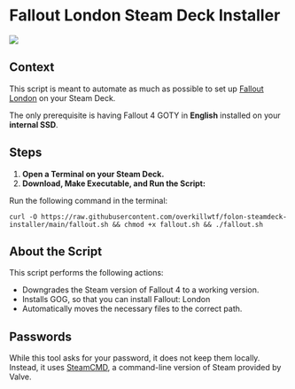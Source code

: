 # Fallout London Steam Deck Installer

![](https://github.com/overkillwtf/folon-steamdeck-installer/blob/main/folondeck.gif)

## Context

This script is meant to automate as much as possible to set up [Fallout London](https://fallout4london.com) on your Steam Deck.

The only prerequisite is having Fallout 4 GOTY in **English** installed on your __**internal SSD**__.

## Steps

1. **Open a Terminal on your Steam Deck.**
2. **Download, Make Executable, and Run the Script:**

Run the following command in the terminal:
```
curl -O https://raw.githubusercontent.com/overkillwtf/folon-steamdeck-installer/main/fallout.sh && chmod +x fallout.sh && ./fallout.sh
```

## About the Script

This script performs the following actions:

-	Downgrades the Steam version of Fallout 4 to a working version.
-	Installs GOG, so that you can install Fallout: London
-	Automatically moves the necessary files to the correct path.

## Passwords

While this tool asks for your password, it does not keep them locally. Instead, it uses [SteamCMD](https://developer.valvesoftware.com/wiki/SteamCMD), a command-line version of Steam provided by Valve.
